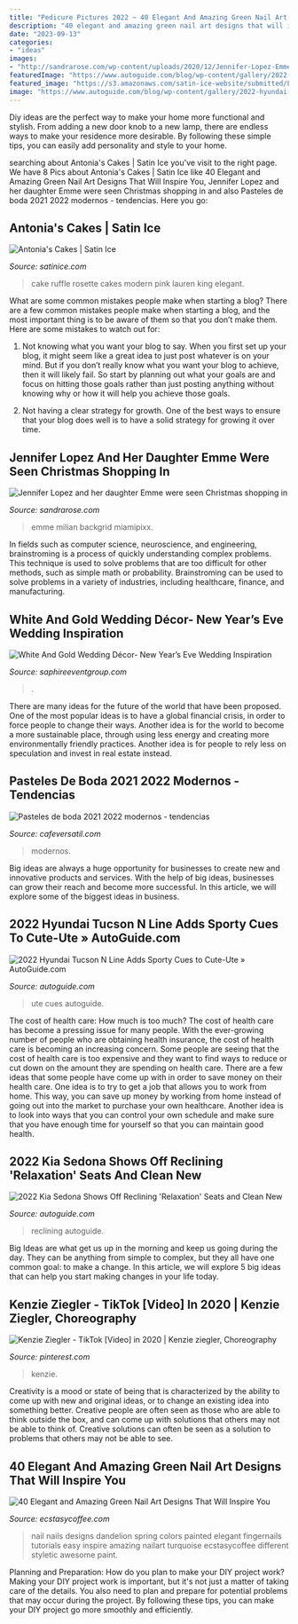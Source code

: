 ```yaml
---
title: "Pedicure Pictures 2022 ~ 40 Elegant And Amazing Green Nail Art Designs That Will Inspire You"
description: "40 elegant and amazing green nail art designs that will inspire you"
date: "2023-09-13"
categories:
- "ideas"
images:
- "http://sandrarose.com/wp-content/uploads/2020/12/Jennifer-Lopez-Emme-BGUS_2049765_001.jpg"
featuredImage: "https://www.autoguide.com/blog/wp-content/gallery/2022-kia-sedona-2020-08-19/2022-Kia-Sedona-Reveal-08.jpg"
featured_image: "https://s3.amazonaws.com/satin-ice-website/submitted/Lauren-King-Antonias-Cakes-Wedding-Elegant-3.jpg?mtime=20170220144757"
image: "https://www.autoguide.com/blog/wp-content/gallery/2022-hyundai-tucson-n-line-eu-2021-01-27/2022-Hyundai-Tucson-N-Line-EU-03.jpg"
---
```



Diy ideas are the perfect way to make your home more functional and stylish. From adding a new door knob to a new lamp, there are endless ways to make your residence more desirable. By following these simple tips, you can easily add personality and style to your home.

	

		
searching about Antonia&#039;s Cakes | Satin Ice you've visit to the right page. We have 8 Pics about Antonia&#039;s Cakes | Satin Ice like 40 Elegant and Amazing Green Nail Art Designs That Will Inspire You, Jennifer Lopez and her daughter Emme were seen Christmas shopping in and also Pasteles de boda 2021 2022 modernos - tendencias. Here you go:
		
    
## Antonia&#039;s Cakes | Satin Ice

<img loading=lazy src="https://s3.amazonaws.com/satin-ice-website/submitted/Lauren-King-Antonias-Cakes-Wedding-Elegant-3.jpg?mtime=20170220144757" onerror="this.onerror=null;this.src='https://tse2.mm.bing.net/th?id=OIP.NiaVcOubSffbNxzsrIhDowHaL2&amp;pid=15.1';" alt="Antonia&#039;s Cakes | Satin Ice">

_Source: satinice.com_

>cake ruffle rosette cakes modern pink lauren king elegant. 

	

What are some common mistakes people make when starting a blog?
There are a few common mistakes people make when starting a blog, and the most important thing is to be aware of them so that you don’t make them. Here are some mistakes to watch out for:
1. Not knowing what you want your blog to say. When you first set up your blog, it might seem like a great idea to just post whatever is on your mind. But if you don’t really know what you want your blog to achieve, then it will likely fail. So start by planning out what your goals are and focus on hitting those goals rather than just posting anything without knowing why or how it will help you achieve those goals.

2. Not having a clear strategy for growth. One of the best ways to ensure that your blog does well is to have a solid strategy for growing it over time.

    
## Jennifer Lopez And Her Daughter Emme Were Seen Christmas Shopping In

<img loading=lazy src="http://sandrarose.com/wp-content/uploads/2020/12/Jennifer-Lopez-Emme-BGUS_2049765_001.jpg" onerror="this.onerror=null;this.src='https://tse4.mm.bing.net/th?id=OIP.lHRDKUqCFNM_29ufpxU9UAHaLH&amp;pid=15.1';" alt="Jennifer Lopez and her daughter Emme were seen Christmas shopping in">

_Source: sandrarose.com_

>emme milian backgrid miamipixx. 

	

In fields such as computer science, neuroscience, and engineering, brainstroming is a process of quickly understanding complex problems. This technique is used to solve problems that are too difficult for other methods, such as simple math or probability. Brainstroming can be used to solve problems in a variety of industries, including healthcare, finance, and manufacturing.

    
## White And Gold Wedding Décor- New Year’s Eve Wedding Inspiration

<img loading=lazy src="https://www.saphireeventgroup.com/wp-content/uploads/files/4414/1935/9660/white_and_gold_wedding_decor_6.jpg" onerror="this.onerror=null;this.src='https://tse3.mm.bing.net/th?id=OIP.cwCyN2XViA7YHQfEGHS1BgAAAA&amp;pid=15.1';" alt="White And Gold Wedding Décor- New Year’s Eve Wedding Inspiration">

_Source: saphireeventgroup.com_

>. 

	

There are many ideas for the future of the world that have been proposed. One of the most popular ideas is to have a global financial crisis, in order to force people to change their ways. Another idea is for the world to become a more sustainable place, through using less energy and creating more environmentally friendly practices. Another idea is for people to rely less on speculation and invest in real estate instead.

    
## Pasteles De Boda 2021 2022 Modernos - Tendencias

<img loading=lazy src="https://cafeversatil.com/noviasybodas/wp-content/uploads/2020/09/37-500x847.jpg" onerror="this.onerror=null;this.src='https://tse4.mm.bing.net/th?id=OIP.PSoeJUcLMKbAMb8AtCj0YQHaMi&amp;pid=15.1';" alt="Pasteles de boda 2021 2022 modernos - tendencias">

_Source: cafeversatil.com_

>modernos. 

	

Big ideas are always a huge opportunity for businesses to create new and innovative products and services. With the help of big ideas, businesses can grow their reach and become more successful. In this article, we will explore some of the biggest ideas in business.

    
## 2022 Hyundai Tucson N Line Adds Sporty Cues To Cute-Ute » AutoGuide.com

<img loading=lazy src="https://www.autoguide.com/blog/wp-content/gallery/2022-hyundai-tucson-n-line-eu-2021-01-27/2022-Hyundai-Tucson-N-Line-EU-03.jpg" onerror="this.onerror=null;this.src='https://tse2.mm.bing.net/th?id=OIP.dExnexeyOlTGtrVMWwYTywHaE8&amp;pid=15.1';" alt="2022 Hyundai Tucson N Line Adds Sporty Cues to Cute-Ute » AutoGuide.com">

_Source: autoguide.com_

>ute cues autoguide. 

	

The cost of health care: How much is too much?
The cost of health care has become a pressing issue for many people. With the ever-growing number of people who are obtaining health insurance, the cost of health care is becoming an increasing concern. Some people are seeing that the cost of health care is too expensive and they want to find ways to reduce or cut down on the amount they are spending on health care. There are a few ideas that some people have come up with in order to save money on their health care. One idea is to try to get a job that allows you to work from home. This way, you can save up money by working from home instead of going out into the market to purchase your own healthcare. Another idea is to look into ways that you can control your own schedule and make sure that you have enough time for yourself so that you can maintain good health.

    
## 2022 Kia Sedona Shows Off Reclining &#039;Relaxation&#039; Seats And Clean New

<img loading=lazy src="https://www.autoguide.com/blog/wp-content/gallery/2022-kia-sedona-2020-08-19/2022-Kia-Sedona-Reveal-08.jpg" onerror="this.onerror=null;this.src='https://tse3.mm.bing.net/th?id=OIP.yR-kWsWCjGsw8YjqW65nKgHaE8&amp;pid=15.1';" alt="2022 Kia Sedona Shows Off Reclining &#039;Relaxation&#039; Seats and Clean New">

_Source: autoguide.com_

>reclining autoguide. 

	

Big Ideas are what get us up in the morning and keep us going during the day. They can be anything from simple to complex, but they all have one common goal: to make a change. In this article, we will explore 5 big ideas that can help you start making changes in your life today.

    
## Kenzie Ziegler - TikTok [Video] In 2020 | Kenzie Ziegler, Choreography

<img loading=lazy src="https://i.pinimg.com/736x/ee/d5/5c/eed55c9f96621da597587eb4c5686689.jpg" onerror="this.onerror=null;this.src='https://tse4.mm.bing.net/th?id=OIP.qEP5z-kHSkvmmnDtk3bRrAHaNK&amp;pid=15.1';" alt="Kenzie Ziegler - TikTok [Video] in 2020 | Kenzie ziegler, Choreography">

_Source: pinterest.com_

>kenzie. 

	

Creativity is a mood or state of being that is characterized by the ability to come up with new and original ideas, or to change an existing idea into something better. Creative people are often seen as those who are able to think outside the box, and can come up with solutions that others may not be able to think of. Creative solutions can often be seen as a solution to problems that others may not be able to see.

    
## 40 Elegant And Amazing Green Nail Art Designs That Will Inspire You

<img loading=lazy src="https://i0.wp.com/www.ecstasycoffee.com/wp-content/uploads/2016/08/Dandelion-Nail-Art-Design-on-Green-Blue-Bases.jpg" onerror="this.onerror=null;this.src='https://tse1.mm.bing.net/th?id=OIP.s49m1ARuB6fYFIQ2eC074gHaLK&amp;pid=15.1';" alt="40 Elegant and Amazing Green Nail Art Designs That Will Inspire You">

_Source: ecstasycoffee.com_

>nail nails designs dandelion spring colors painted elegant fingernails tutorials easy inspire amazing nailart turquoise ecstasycoffee different styletic awesome paint. 

	

Planning and Preparation: How do you plan to make your DIY project work?
Making your DIY project work is important, but it's not just a matter of taking care of the details. You also need to plan and prepare for potential problems that may occur during the project. By following these tips, you can make your DIY project go more smoothly and efficiently.

